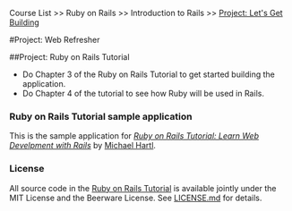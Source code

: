 Course List >> Ruby on Rails >> Introduction to Rails >> [Project: Let's Get Building](http://www.theodinproject.com/courses/ruby-on-rails/lessons/let-s-get-building)

#Project: Web Refresher

##Project: Ruby on Rails Tutorial

* Do Chapter 3 of the Ruby on Rails Tutorial to get started building the application.
* Do Chapter 4 of the tutorial to see how Ruby will be used in Rails.

### Ruby on Rails Tutorial sample application

This is the sample application for [*Ruby on Rails Tutorial: Learn Web Develpment with Rails*](http://www.railstutorial.org/) by [Michael Hartl](http://www.michaelhartl.com).

### License

All source code in the [Ruby on Rails Tutorial](http://railstutorial.org/) is available jointly under the MIT License and the Beerware License. See [LICENSE.md](LICENSE.md) for details.